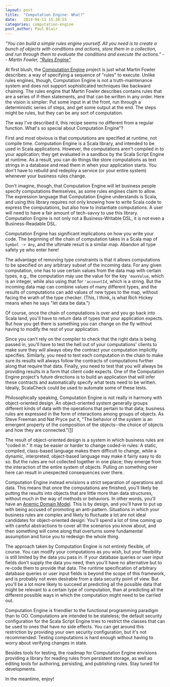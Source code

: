 ```yaml
---
layout: post
title:  "Computation Engine: What?"
date:   2014-04-11 15:38:55
categories: computation-engine 
post_author: Paul Blair
---
```


*"You can build a simple rules engine yourself. All you need is to create a bunch of objects with conditions and actions, store them in a collection, and run through them to evaluate the conditions and execute the actions." -- Martin Fowler, ["Rules Engine"][rules-engine]*

At first blush, the [Computation Engine][computation-engine] project is just what Martin Fowler describes: a way of specifying a sequence of "rules" to execute. Unlike rules engines, though, Computation Engine is not a truth-maintenance system and does not support sophisticated techniques like backward chaining. The rules engine that Martin Fowler describes contains rules that are a series of if-then statements, and that can be written in any order. Here the vision is simpler: Put some input in at the front, run through a deterministic series of steps, and get some output at the end. The steps might be rules, but they can be any sort of computation.

The way I've described it, this recipe seems no different from a regular function. What's so special about Computation Engine"?

First and most obvious is that computations are specified at runtime, not compile time. Computation Engine is a Scala library, and intended to be used in Scala applications. However, the computations aren't compiled in to your application; they get evaluated in a sandbox by the Scala Script Engine at runtime. As a result, you can do things like store computations as text strings in a database and read them in when your application starts. You don't have to rebuild and redeploy a service (or your entire system) whenever your business rules change.

Don't imagine, though, that Computation Engine will let business people specify computations themselves, as some rules engines claim to allow. The expression language that Computation Engine understands is Scala, and using this library requires not only knowing how to write Scala code to express the computations, but also how to instantiate computations. A user will need to have a fair amount of tech-savvy to use this library. Computation Engine is not only not a Business-Writable DSL, it is not even a Business-Readable DSL.

Computation Engine has significant implications on how you write your code. The beginning of the chain of computation takes in a Scala map of `Symbol -> Any`, and the ultimate result is a similar map. Abandon all type safety ye who enter here!

The advantage of removing type constraints is that it allows computations to be specified on any arbitrary subset of the incoming data. For any given computation, one has to use certain values from the data map with certain types, e.g., the computation may use the value for the key `'maxValue`, which is an integer, while also using that for `'accountId`, which is a string. But the incoming data map can combine values of many different types, and the results of computations can add values of new types to the map, without facing the wrath of the type checker. (This, I think, is what Rich Hickey means when he says "let data be data.")

Of course, once the chain of computations is over and you go back into Scala land, you'll have to return data of types that your application expects. But how you get there is something you can change on the fly without having to modify the rest of your application.

Since you can't rely on the compiler to check that the right data is being passed in,  you'll have to test the hell out of your computations' clients to make sure they will always obey the contract your computation implicitly specifies. Similarly, you need to test each computation in the chain to make sure its results will always follow the contracts of computations further along that require that data. Finally, you need to test that you will always be providing results in a form that client code expects. One of the Computation Engine project's future directions is to build an application that will infer these contracts and automatically specify what tests need to be written. Ideally, ScalaCheck could be used to automate some of these tests.

Philosophically speaking, Computation Engine is not really in harmony with object-oriented design. An object-oriented system generally groups different kinds of data with the operations that pertain to that data; business rules are expressed in the form of interactions among groups of objects. As Steve Freeman and Nat Pryce put it, "The behavior of the system is an emergent property of the composition of the objects--the choice of objects and how they are connected."[[1][emergent-property]]

The result of object-oriented design is a system in which business rules are "coded in." It may be easier or harder to change coded-in rules: A static, compiled, class-based language makes them difficult to change, while a dynamic, interpreted, object-based language may make it fairly easy to do so. But the rules are not collected together in one place; they emerge from the interaction of the entire system of objects. Pulling on something over here can result in unexpected consequences over there.

Computation Engine instead envisions a strict separation of operations and data. This means that once the computations are finished, you'll likely be putting the results into objects that are little more than data structures, without much in the way of methods or behaviors. In other words, you'll have an [Anemic Domain Model][anemic-model]. This is by design, and you'll have to put up with being accused of promoting an anti-pattern. Situations in which your business rules are complex and likely to fluctuate a lot are not ideal candidates for object-oriented design: You'll spend a lot of time coming up with careful abstractions to cover all the scenarios you know about, and then something will come along that overturns some fundamental assumption and force you to redesign the whole thing.

The approach taken by Computation Engine is not entirely flexible, of course. You can modify your computations as you wish, but your flexibility is still limited by the data you pass in. If your database queries or user input fields don't supply the data you need, then you'll have no alternative but to re-code them to provide that data. The runtime specification of arbitrary database queries or user input fields is beyond the scope of this framework, and is probably not even desirable from a data security point of view. But you'll be a lot more likely to succeed at predicting all the possible data that might be relevant to a certain type of computation, than at predicting all the different possible ways in which the computation might need to be carried out.

Computation Engine is friendlier to the functional programming paradigm than to OO. Computations are intended to be stateless; the default security configuration for the Scala Script Engine tries to restrict the classes that can be used to ones that have no side effects. You can get around this restriction by providing your own security configuration, but it's not recommended. Testing computations is hard enough without having to worry about verifying changes in state.

Besides tools for testing, the roadmap for Computation Engine envisions providing a library for reading rules from persistent storage, as well as editing tools for authoring, persisting, and publishing rules. Stay tuned for developments.

In the meantime, enjoy!

[rules-engine]:    http://martinfowler.com/bliki/RulesEngine.html
[computation-engine]:    http://github.com/cyrusinnovation/computation-engine
[emergent-property]: http://books.google.com/books?id=QJA3dM8Uix0C&lpg=PT45&ots=zrUiA-fCJo&pg=PT45#v=onepage&q&f=false
[anemic-model]: http://www.martinfowler.com/bliki/AnemicDomainModel.html
